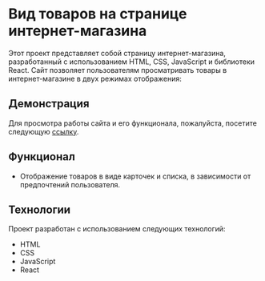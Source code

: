 # Вид товаров на странице интернет-магазина

Этот проект представляет собой страницу интернет-магазина, разработанный с использованием HTML, CSS, JavaScript и библиотеки React. Сайт позволяет пользователям просматривать товары в интернет-магазине в двух режимах отображения:

## Демонстрация

Для просмотра работы сайта и его функционала, пожалуйста, посетите следующую [ссылку](https://nikamurs.github.io/layouts/).

## Функционал

- Отображение товаров в виде карточек и списка, в зависимости от предпочтений пользователя.

## Технологии

Проект разработан с использованием следующих технологий:
- HTML
- CSS
- JavaScript
- React
